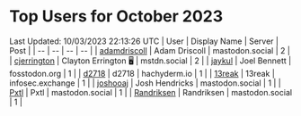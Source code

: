 # Top Users for October 2023
Last Updated: 10/03/2023 22:13:26 UTC
| User | Display Name | Server | Post |
| -- | -- | -- | -- |
| [adamdriscoll](https://mastodon.social/@adamdriscoll) | Adam Driscoll | mastodon.social | 2 |
| [cjerrington](https://mstdn.social/@cjerrington) | Clayton Errington 🖥️ | mstdn.social | 2 |
| [jaykul](https://fosstodon.org/@jaykul) | Joel Bennett | fosstodon.org | 1 |
| [d2718](https://hachyderm.io/@d2718) | d2718 | hachyderm.io | 1 |
| [13reak](https://infosec.exchange/@13reak) | 13reak | infosec.exchange | 1 |
| [joshooaj](https://mastodon.social/@joshooaj) | Josh Hendricks | mastodon.social | 1 |
| [Pxtl](https://mastodon.social/@Pxtl) | Pxtl | mastodon.social | 1 |
| [Randriksen](https://mastodon.social/@Randriksen) | Randriksen | mastodon.social | 1 |
